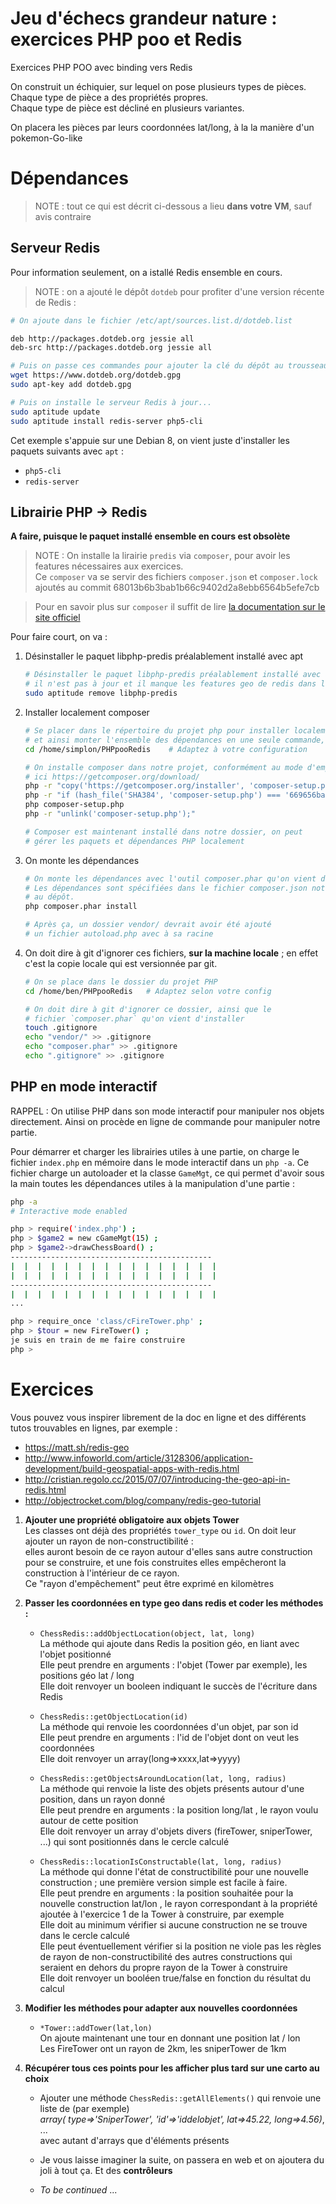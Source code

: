 # Jeu d'échecs grandeur nature : exercices PHP poo et Redis
Exercices PHP POO avec binding vers Redis    

On construit un échiquier, sur lequel on pose plusieurs types de pièces. Chaque type de pièce a des propriétés propres.    
Chaque type de pièce est décliné en plusieurs variantes.    

On placera les pièces par leurs coordonnées lat/long, à la la manière d'un pokemon-Go-like    

# Dépendances
> NOTE : tout ce qui est décrit ci-dessous a lieu **dans votre VM**, sauf avis contraire    

## Serveur Redis

Pour information seulement, on a istallé Redis ensemble en cours.

> NOTE : on a ajouté le dépôt `dotdeb` pour profiter d'une version récente de Redis :    

```bash
# On ajoute dans le fichier /etc/apt/sources.list.d/dotdeb.list    

deb http://packages.dotdeb.org jessie all
deb-src http://packages.dotdeb.org jessie all    

```
```bash
# Puis on passe ces commandes pour ajouter la clé du dépôt au trousseau de apt :    
wget https://www.dotdeb.org/dotdeb.gpg
sudo apt-key add dotdeb.gpg    

# Puis on installe le serveur Redis à jour...    
sudo aptitude update
sudo aptitude install redis-server php5-cli
```

Cet exemple s'appuie sur une Debian 8, on vient juste d'installer les paquets suivants avec `apt` :
- `php5-cli`
- `redis-server`

## Librairie PHP -> Redis

**A faire, puisque le paquet installé ensemble en cours est obsolète**

> NOTE : On installe la lirairie `predis` via `composer`, pour avoir les features nécessaires aux exercices.    
Ce `composer` va se servir des fichiers `composer.json` et `composer.lock` ajoutés au commit 68013b6b3bab1b66c9402d2a8ebb6564b5efe7cb    

> Pour en savoir plus sur `composer` il suffit de lire [la documentation sur le site officiel](https://getcomposer.org/doc/00-intro.md)    

Pour faire court, on va :
1.  Désinstaller le paquet libphp-predis préalablement installé avec apt
    ```bash
    # Désinstaller le paquet libphp-predis préalablement installé avec apt :
    # il n'est pas à jour et il manque les features geo de redis dans la lib php
    sudo aptitude remove libphp-predis
    ```

1.  Installer localement composer
    ```bash
    # Se placer dans le répertoire du projet php pour installer localement composer
    # et ainsi monter l'ensemble des dépendances en une seule commande, une seule fois
    cd /home/simplon/PHPpooRedis    # Adaptez à votre configuration

    # On installe composer dans notre projet, conformément au mode d'emploi détaillé
    # ici https://getcomposer.org/download/
    php -r "copy('https://getcomposer.org/installer', 'composer-setup.php');"
    php -r "if (hash_file('SHA384', 'composer-setup.php') === '669656bab3166a7aff8a7506b8cb2d1c292f042046c5a994c43155c0be6190fa0355160742ab2e1c88d40d5be660b410') { echo 'Installer verified'; } else { echo 'Installer corrupt'; unlink('composer-setup.php'); } echo PHP_EOL;"
    php composer-setup.php
    php -r "unlink('composer-setup.php');"

    # Composer est maintenant installé dans notre dossier, on peut
    # gérer les paquets et dépendances PHP localement
    ```

1.  On monte les dépendances
    ```bash
    # On monte les dépendances avec l'outil composer.phar qu'on vient d'installer localement
    # Les dépendances sont spécifiées dans le fichier composer.json notamment , qui a été ajouté
    # au dépôt.
    php composer.phar install

    # Après ça, un dossier vendor/ devrait avoir été ajouté
    # un fichier autoload.php avec à sa racine
    ```

1.  On doit dire à git d'ignorer ces fichiers, **sur la machine locale** ; en effet c'est la copie locale qui est versionnée par git.    
    ```bash
    # On se place dans le dossier du projet PHP
    cd /home/ben/PHPpooRedis   # Adaptez selon votre config  

    # On doit dire à git d'ignorer ce dossier, ainsi que le
    # fichier `composer.phar` qu'on vient d'installer
    touch .gitignore
    echo "vendor/" >> .gitignore
    echo "composer.phar" >> .gitignore
    echo ".gitignore" >> .gitignore
    ```

## PHP en mode interactif
RAPPEL : On utilise PHP dans son mode interactif pour manipuler nos objets directement. Ainsi on procède en ligne de commande pour manipuler notre partie.    

Pour démarrer et charger les librairies utiles à une partie, on charge le fichier `index.php` en mémoire dans le mode interactif dans un `php -a`. Ce fichier charge un autoloader et la classe `GameMgt`, ce qui permet d'avoir sous la main toutes les dépendances utiles à la manipulation d'une partie :    

```bash
php -a
# Interactive mode enabled

php > require('index.php') ;
php > $game2 = new cGameMgt(15) ;
php > $game2->drawChessBoard() ;
---------------------------------------------
|  |  |  |  |  |  |  |  |  |  |  |  |  |  |  |
|  |  |  |  |  |  |  |  |  |  |  |  |  |  |  |
---------------------------------------------
|  |  |  |  |  |  |  |  |  |  |  |  |  |  |  |
...

php > require_once 'class/cFireTower.php' ;
php > $tour = new FireTower() ;
je suis en train de me faire construire
php >

```

# Exercices    

Vous pouvez vous inspirer librement de la doc en ligne et des différents tutos trouvables en lignes, par exemple :
- https://matt.sh/redis-geo
- http://www.infoworld.com/article/3128306/application-development/build-geospatial-apps-with-redis.html
- http://cristian.regolo.cc/2015/07/07/introducing-the-geo-api-in-redis.html
- http://objectrocket.com/blog/company/redis-geo-tutorial    


1. **Ajouter une propriété obligatoire aux objets Tower**    
   Les classes ont déjà des propriétés `tower_type` ou `id`. On doit leur ajouter un rayon de non-constructibilité :    
   elles auront besoin de ce rayon autour d'elles sans autre construction pour se construire, et une fois construites elles empêcheront la construction à l'intérieur de ce rayon.    
   Ce "rayon d'empêchement" peut être exprimé en kilomètres    

2. **Passer les coordonnées en type geo dans redis et coder les méthodes :**    
    - `ChessRedis::addObjectLocation(object, lat, long)`    
      La méthode qui ajoute dans Redis la position géo, en liant avec l'objet positionné    
      Elle peut prendre en arguments : l'objet (Tower par exemple), les positions géo lat / long    
      Elle doit renvoyer un booleen indiquant le succès de l'écriture dans Redis    

    - `ChessRedis::getObjectLocation(id)`    
      La méthode qui renvoie les coordonnées d'un objet, par son id    
      Elle peut prendre en arguments : l'id de l'objet dont on veut les coordonnées    
      Elle doit renvoyer un array(long=>xxxx,lat=>yyyy)

    - `ChessRedis::getObjectsAroundLocation(lat, long, radius)`     
      La méthode qui renvoie la liste des objets présents autour d'une position, dans un rayon donné    
      Elle peut prendre en arguments : la position long/lat , le rayon voulu autour de cette position    
      Elle doit renvoyer un array d'objets divers (fireTower, sniperTower, ...) qui sont positionnés dans le cercle calculé    

    - `ChessRedis::locationIsConstructable(lat, long, radius)`    
      La méthode qui donne l'état de constructibilité pour une nouvelle construction ; une première version simple est facile à faire.    
      Elle peut prendre en arguments : la position souhaitée pour la nouvelle construction lat/lon , le rayon correspondant à la propriété ajoutée à l'exercice 1 de la Tower à construire, par exemple    
      Elle doit au minimum vérifier si aucune construction ne se trouve dans le cercle calculé    
      Elle peut éventuellement vérifier si la position ne viole pas les règles de rayon de non-constructibilité des autres constructions qui seraient en dehors du propre rayon de la Tower à construire    
      Elle doit renvoyer un booléen true/false en fonction du résultat du calcul    

3. **Modifier les méthodes pour adapter aux nouvelles coordonnées**    
    - `*Tower::addTower(lat,lon)`    
      On ajoute maintenant une tour en donnant une position lat / lon    
      Les FireTower ont un rayon de 2km, les sniperTower de 1km

4. **Récupérer tous ces points pour les afficher plus tard sur une carto au choix**    
    - Ajouter une méthode `ChessRedis::getAllElements()` qui renvoie une liste de (par exemple)    
      *array(
        type=>'SniperTower',
        'id'=>'iddelobjet',
        lat=>45.22,
        long=>4.56)*,
        ...    
    avec autant d'arrays que d'éléments présents    

    - Je vous laisse imaginer la suite, on passera en web et on ajoutera du joli à tout ça. Et des **contrôleurs**   
    - *To be continued* ...
